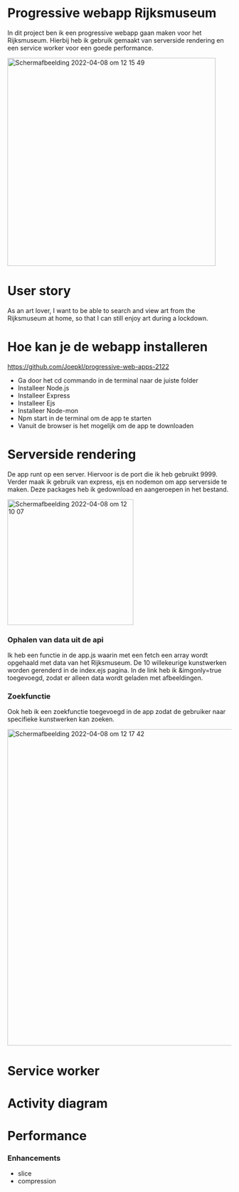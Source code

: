 # Progressive webapp Rijksmuseum

In dit project ben ik een progressive webapp gaan maken voor het Rijksmuseum. Hierbij heb ik gebruik gemaakt van serverside rendering en een service worker voor een goede performance.

<img width="468" alt="Schermafbeelding 2022-04-08 om 12 15 49" src="https://user-images.githubusercontent.com/74242736/162416095-fc7b4050-5da6-419c-b412-122b4cdbf5c6.png">



# User story

As an art lover, I want to be able to search and view art from the Rijksmuseum at home, so that I can still enjoy art during a lockdown.



# Hoe kan je de webapp installeren

https://github.com/Joepkl/progressive-web-apps-2122 

* Ga door het cd commando in de terminal naar de juiste folder
* Installeer Node.js
* Installeer Express
* Installeer Ejs
* Installeer Node-mon
* Npm start in de terminal om de app te starten
* Vanuit de browser is het mogelijk om de app te downloaden


# Serverside rendering

De app runt op een server. Hiervoor is de port die ik heb gebruikt 9999. Verder maak ik gebruik van express, ejs en nodemon om app serverside te maken. 
Deze packages heb ik gedownload en aangeroepen in het bestand. 

<img width="283" alt="Schermafbeelding 2022-04-08 om 12 10 07" src="https://user-images.githubusercontent.com/74242736/162415207-80b74a5c-d55a-424c-bc68-3ac0773b4c59.png">

### Ophalen van data uit de api

Ik heb een functie in de app.js waarin met een fetch een array wordt opgehaald met data van het Rijksmuseum. De 10 willekeurige kunstwerken worden gerenderd in de index.ejs pagina. In de link heb ik &imgonly=true toegevoegd, zodat er alleen data wordt geladen met afbeeldingen.


### Zoekfunctie

Ook heb ik een zoekfunctie toegevoegd in de app zodat de gebruiker naar specifieke kunstwerken kan zoeken. 

<img width="712" alt="Schermafbeelding 2022-04-08 om 12 17 42" src="https://user-images.githubusercontent.com/74242736/162416380-ea7ac5f7-641e-4840-95ba-496ec8209cb6.png">


# Service worker


# Activity diagram

# Performance


### Enhancements

* slice
* compression



